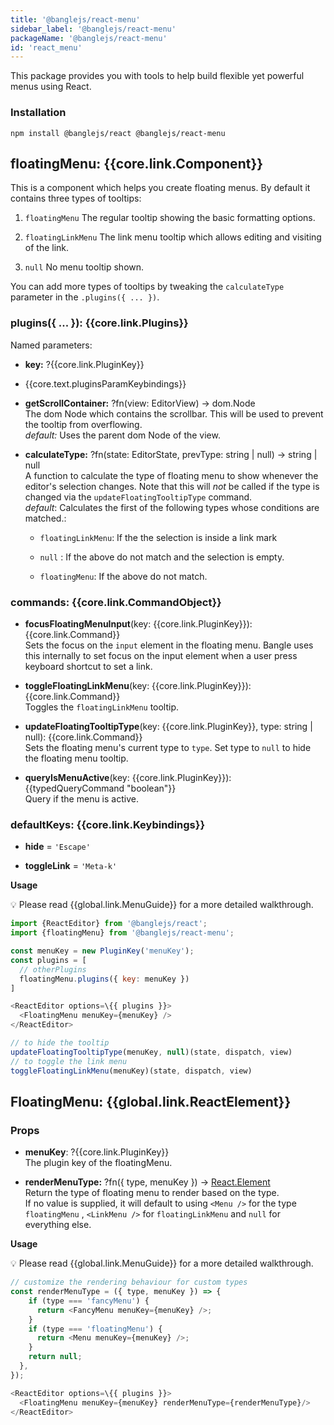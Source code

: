 ```yaml
---
title: '@banglejs/react-menu'
sidebar_label: '@banglejs/react-menu'
packageName: '@banglejs/react-menu'
id: 'react_menu'
---
```


This package provides you with tools to help build flexible yet powerful menus using React.

### Installation

```
npm install @banglejs/react @banglejs/react-menu
```

## floatingMenu: {{core.link.Component}}

This is a component which helps you create floating menus. By default it contains three types of tooltips:

1. `floatingMenu` The regular tooltip showing the basic formatting options.

2. `floatingLinkMenu` The link menu tooltip which allows editing and visiting of the link.

3. `null` No menu tooltip shown.

You can add more types of tooltips by tweaking the `calculateType` parameter in the `.plugins({ ... })`.

### plugins({ ... }): {{core.link.Plugins}}

Named parameters:

- **key:** ?{{core.link.PluginKey}}

- {{core.text.pluginsParamKeybindings}}

- **getScrollContainer:** ?fn(view: EditorView) -> dom.Node\
  The dom Node which contains the scrollbar. This will be used to prevent the tooltip from overflowing.\
  _default:_ Uses the parent dom Node of the view.

- **calculateType:** ?fn(state: EditorState, prevType: string | null) -> string | null\
  A function to calculate the type of floating menu to show whenever the editor's selection changes. Note that this will _not_ be called if the type is changed via the `updateFloatingTooltipType` command. \
  _default_: Calculates the first of the following types whose conditions are matched.:

  - `floatingLinkMenu`: If the the selection is inside a link mark

  - `null` : If the above do not match and the selection is empty.

  - `floatingMenu`: If the above do not match.

### commands: {{core.link.CommandObject}}

- **focusFloatingMenuInput**(key: {{core.link.PluginKey}}): {{core.link.Command}}\
  Sets the focus on the `input` element in the floating menu. Bangle uses this internally to set focus on the input element when a user press keyboard shortcut to set a link.

- **toggleFloatingLinkMenu**(key: {{core.link.PluginKey}}): {{core.link.Command}}\
  Toggles the `floatingLinkMenu` tooltip.

- **updateFloatingTooltipType**(key: {{core.link.PluginKey}}, type: string | null): {{core.link.Command}}\
  Sets the floating menu's current type to `type`. Set type to `null` to hide the floating menu tooltip.

- **queryIsMenuActive**(key: {{core.link.PluginKey}}): {{typedQueryCommand "boolean"}}\
  Query if the menu is active.

### defaultKeys: {{core.link.Keybindings}}

- **hide** = `'Escape'`

- **toggleLink** = `'Meta-k'`

**Usage**

:bulb: Please read {{global.link.MenuGuide}} for a more detailed walkthrough.

```js
import {ReactEditor} from '@banglejs/react';
import {floatingMenu} from '@banglejs/react-menu';

const menuKey = new PluginKey('menuKey');
const plugins = [
  // otherPlugins
  floatingMenu.plugins({ key: menuKey })
]

<ReactEditor options=\{{ plugins }}>
  <FloatingMenu menuKey={menuKey} />
</ReactEditor>

// to hide the tooltip
updateFloatingTooltipType(menuKey, null)(state, dispatch, view)
// to toggle the link menu
toggleFloatingLinkMenu(menuKey)(state, dispatch, view)
```

## FloatingMenu: {{global.link.ReactElement}}

### Props

- **menuKey**: ?{{core.link.PluginKey}} \
  The plugin key of the floatingMenu.

- **renderMenuType:** ?fn({ type, menuKey }) -> [React.Element](https://reactjs.org/docs/react-api.html#reactcomponent)\
  Return the type of floating menu to render based on the type.\
  If no value is supplied, it will default to using `<Menu />` for the type `floatingMenu` , `<LinkMenu />` for `floatingLinkMenu` and `null` for everything else.

**Usage**

:bulb: Please read {{global.link.MenuGuide}} for a more detailed walkthrough.

```js
// customize the rendering behaviour for custom types
const renderMenuType = ({ type, menuKey }) => {
    if (type === 'fancyMenu') {
      return <FancyMenu menuKey={menuKey} />;
    }
    if (type === 'floatingMenu') {
      return <Menu menuKey={menuKey} />;
    }
    return null;
  },
});

<ReactEditor options=\{{ plugins }}>
  <FloatingMenu menuKey={menuKey} renderMenuType={renderMenuType}/>
</ReactEditor>
```
